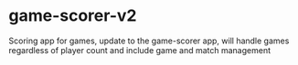 # game-scorer-v2
Scoring app for games, update to the game-scorer app, will handle games regardless of player count and include game and match management 
